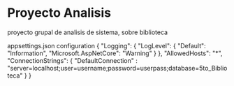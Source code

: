 # Proyecto Analisis
 proyecto grupal de analisis de sistema, sobre biblioteca

appsettings.json configuration
{
  "Logging": {
    "LogLevel": {
      "Default": "Information",
      "Microsoft.AspNetCore": "Warning"
    }
  },
  "AllowedHosts": "*",
  "ConnectionStrings": {
      "DefaultConnection" : "server=localhost;user=username;password=userpass;database=5to_Biblioteca"
  }
}
